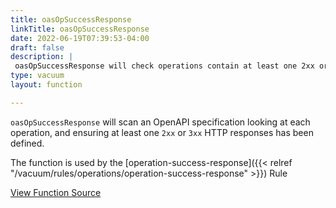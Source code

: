 ```yaml
---
title: oasOpSuccessResponse
linkTitle: oasOpSuccessResponse
date: 2022-06-19T07:39:53-04:00
draft: false
description: |
 oasOpSuccessResponse will check operations contain at least one 2xx or 3xx HTTP responses.
type: vacuum
layout: function

---
```


`oasOpSuccessResponse` will scan an OpenAPI specification looking at each operation, 
and ensuring at least one `2xx` or `3xx` HTTP responses has been defined.

The function is used by
the [operation-success-response]({{< relref "/vacuum/rules/operations/operation-success-response" >}}) Rule

[View Function Source](https://github.com/daveshanley/vacuum/blob/main/functions/openapi/success_response.go)